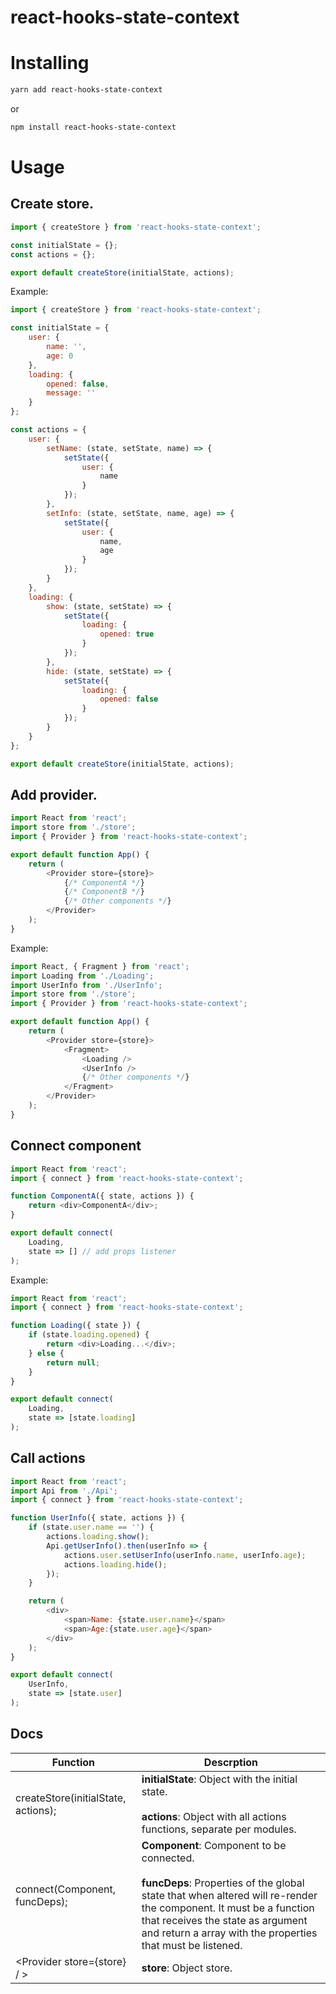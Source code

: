 # react-hooks-state-context

# Installing

```bash
yarn add react-hooks-state-context
```

or

```bash
npm install react-hooks-state-context
```

# Usage

## Create store.

```js
import { createStore } from 'react-hooks-state-context';

const initialState = {};
const actions = {};

export default createStore(initialState, actions);
```

Example:

```js
import { createStore } from 'react-hooks-state-context';

const initialState = {
    user: {
        name: '',
        age: 0
    },
    loading: {
        opened: false,
        message: ''
    }
};

const actions = {
    user: {
        setName: (state, setState, name) => {
            setState({
                user: {
                    name
                }
            });
        },
        setInfo: (state, setState, name, age) => {
            setState({
                user: {
                    name,
                    age
                }
            });
        }
    },
    loading: {
        show: (state, setState) => {
            setState({
                loading: {
                    opened: true
                }
            });
        },
        hide: (state, setState) => {
            setState({
                loading: {
                    opened: false
                }
            });
        }
    }
};

export default createStore(initialState, actions);
```

## Add provider.

```js
import React from 'react';
import store from './store';
import { Provider } from 'react-hooks-state-context';

export default function App() {
    return (
        <Provider store={store}>
            {/* ComponentA */}
            {/* ComponentB */}
            {/* Other components */}
        </Provider>
    );
}
```

Example:

```js
import React, { Fragment } from 'react';
import Loading from './Loading';
import UserInfo from './UserInfo';
import store from './store';
import { Provider } from 'react-hooks-state-context';

export default function App() {
    return (
        <Provider store={store}>
            <Fragment>
                <Loading />
                <UserInfo />
                {/* Other components */}
            </Fragment>
        </Provider>
    );
}
```

## Connect component

```js
import React from 'react';
import { connect } from 'react-hooks-state-context';

function ComponentA({ state, actions }) {
    return <div>ComponentA</div>;
}

export default connect(
    Loading,
    state => [] // add props listener
);
```

Example:

```js
import React from 'react';
import { connect } from 'react-hooks-state-context';

function Loading({ state }) {
    if (state.loading.opened) {
        return <div>Loading...</div>;
    } else {
        return null;
    }
}

export default connect(
    Loading,
    state => [state.loading]
);
```

## Call actions

```js
import React from 'react';
import Api from './Api';
import { connect } from 'react-hooks-state-context';

function UserInfo({ state, actions }) {
    if (state.user.name == '') {
        actions.loading.show();
        Api.getUserInfo().then(userInfo => {
            actions.user.setUserInfo(userInfo.name, userInfo.age);
            actions.loading.hide();
        });
    }

    return (
        <div>
            <span>Name: {state.user.name}</span>
            <span>Age:{state.user.age}</span>
        </div>
    );
}

export default connect(
    UserInfo,
    state => [state.user]
);
```

## Docs

| Function                            | Descrption                                                                                                                                                                                                                                                              |
| ----------------------------------- | ----------------------------------------------------------------------------------------------------------------------------------------------------------------------------------------------------------------------------------------------------------------------- |
| createStore(initialState, actions); | **initialState**: Object with the initial state. <br><br> **actions**: Object with all actions functions, separate per modules.                                                                                                                                         |
| connect(Component, funcDeps);       | **Component**: Component to be connected. <br><br> **funcDeps**: Properties of the global state that when altered will re-render the component. It must be a function that receives the state as argument and return a array with the properties that must be listened. |
| &lt;Provider store={store} / &gt;   | **store**: Object store.                                                                                                                                                                                                                                                |
